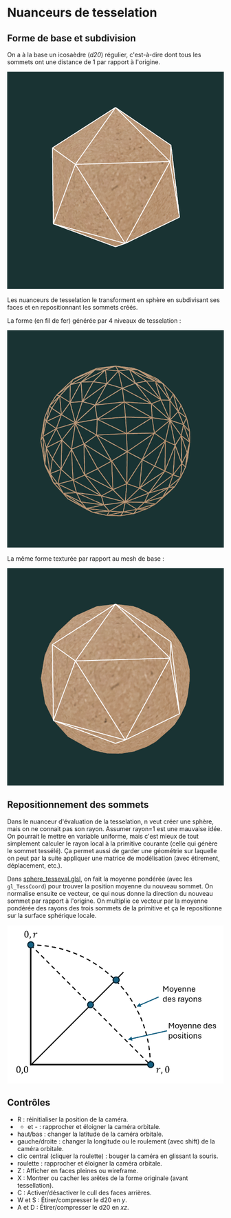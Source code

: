 # Nuanceurs de tesselation

## Forme de base et subdivision

On a à la base un icosaèdre (*d20*) régulier, c'est-à-dire dont tous les sommets ont une distance de 1 par rapport à l'origine.

<img src="doc/d20.png"/>

Les nuanceurs de tesselation le transforment en sphère en subdivisant ses faces et en repositionnant les sommets créés.

La forme (en fil de fer) générée par 4 niveaux de tesselation :

<img src="doc/d20_tess_wire.png"/>

La même forme texturée par rapport au mesh de base :

<img src="doc/d20_tess_solid.png"/>

## Repositionnement des sommets

Dans le nuanceur d'évaluation de la tesselation, n veut créer une sphère, mais on ne connait pas son rayon. Assumer rayon=1 est une mauvaise idée. On pourrait le mettre en variable uniforme, mais c'est mieux de tout simplement calculer le rayon local à la primitive courante (celle qui génère le sommet tessélé). Ça permet aussi de garder une géométrie sur laquelle on peut par la suite appliquer une matrice de modélisation (avec étirement, déplacement, etc.).

Dans [sphere_tesseval.glsl](sphere_tesseval.glsl), on fait la moyenne pondérée (avec les `gl_TessCoord`) pour trouver la position moyenne du nouveau sommet. On normalise ensuite ce vecteur, ce qui nous donne la direction du nouveau sommet par rapport à l'origine. On multiplie ce vecteur par la moyenne pondérée des rayons des trois sommets de la primitive et ça le repositionne sur la surface sphérique locale.

<img src="doc/avg.png"/>

## Contrôles

* R : réinitialiser la position de la caméra.
* + et - :  rapprocher et éloigner la caméra orbitale.
* haut/bas : changer la latitude de la caméra orbitale.
* gauche/droite : changer la longitude ou le roulement (avec shift) de la caméra orbitale.
* clic central (cliquer la roulette) : bouger la caméra en glissant la souris.
* roulette : rapprocher et éloigner la caméra orbitale.
* Z : Afficher en faces pleines ou wireframe.
* X : Montrer ou cacher les arêtes de la forme originale (avant tessellation).
* C : Activer/désactiver le cull des faces arrières.
* W et S : Étirer/compresser le d20 en *y*.
* A et D : Étirer/compresser le d20 en *xz*.
